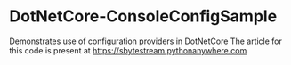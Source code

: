 # DotNetCore-ConsoleConfigSample
Demonstrates use of configuration providers in DotNetCore 
The article for this code is present at https://sbytestream.pythonanywhere.com
